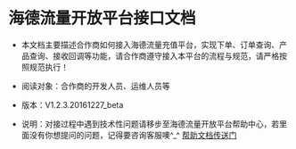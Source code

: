 # 海德流量开放平台接口文档

* 本文档主要描述合作商如何接入海德流量充值平台，实现下单、订单查询、产品查询、接收回调等功能，请合作商遵守接入本平台的流程与规范，请严格按照规范执行！

* 阅读对象：合作商的开发人员、运维人员等

* 版本：V1.2.3.20161227_beta

* 说明：对接过程中遇到技术性问题请移步至海德流量开放平台帮助中心，若里面没有你想提问的问题，记得要咨询客服噢^_^  <a href="https://help.doc.xunion.me">帮助文档传送门</a>

